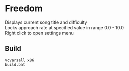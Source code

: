 # Freedom

Displays current song title and difficulty  
Locks approach rate at specified value in range 0.0 - 10.0  
Right click to open settings menu  

## Build

    vcvarsall x86
    build.bat
